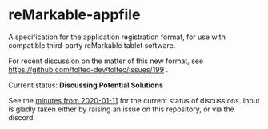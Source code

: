 # reMarkable-appfile
A specification for the application registration format, for use with compatible third-party reMarkable tablet software. 

For recent discussion on the matter of this new format, see https://github.com/toltec-dev/toltec/issues/199 .

Current status: **Discussing Potential Solutions**

See the [minutes from 2020-01-11](https://github.com/dixonary/reMarkable-appfile/wiki/Discussion-about-app-file-format-(2020-01-11)) for the current status of discussions. Input is gladly taken either by raising an issue on this repository, or via the discord.
